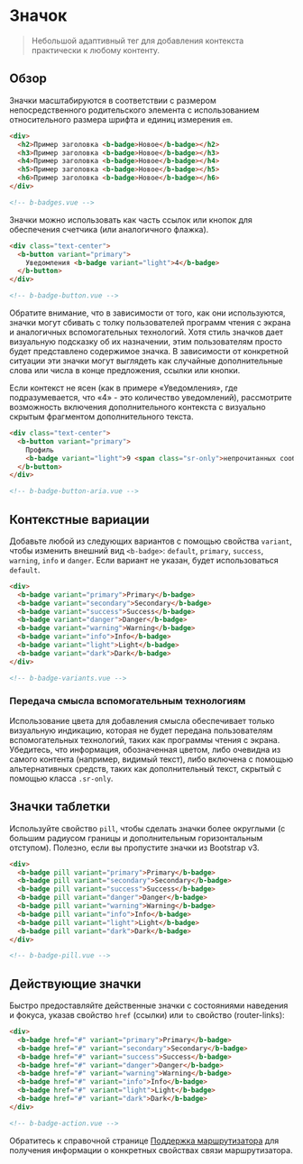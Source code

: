# Значок

> Небольшой адаптивный тег для добавления контекста практически к любому контенту.

## Обзор

Значки масштабируются в соответствии с размером непосредственного родительского элемента с использованием относительного размера шрифта и единиц измерения `em`.

```html
<div>
  <h2>Пример заголовка <b-badge>Новое</b-badge></h2>
  <h3>Пример заголовка <b-badge>Новое</b-badge></h3>
  <h4>Пример заголовка <b-badge>Новое</b-badge></h4>
  <h5>Пример заголовка <b-badge>Новое</b-badge></h5>
  <h6>Пример заголовка <b-badge>Новое</b-badge></h6>
</div>

<!-- b-badges.vue -->
```

Значки можно использовать как часть ссылок или кнопок для обеспечения счетчика (или аналогичного флажка).

```html
<div class="text-center">
  <b-button variant="primary">
    Уведомления <b-badge variant="light">4</b-badge>
  </b-button>
</div>

<!-- b-badge-button.vue -->
```

Обратите внимание, что в зависимости от того, как они используются, значки могут сбивать с толку пользователей программ чтения с экрана и аналогичных вспомогательных технологий. Хотя стиль значков дает визуальную подсказку об их назначении, этим пользователям просто будет представлено содержимое значка. В зависимости от конкретной ситуации эти значки могут выглядеть как случайные дополнительные слова или числа в конце предложения, ссылки или кнопки.

Если контекст не ясен (как в примере «Уведомления», где подразумевается, что «4» - это количество уведомлений), рассмотрите возможность включения дополнительного контекста с визуально скрытым фрагментом дополнительного текста.

```html
<div class="text-center">
  <b-button variant="primary">
    Профиль
    <b-badge variant="light">9 <span class="sr-only">непрочитанных сообщений</span></b-badge>
  </b-button>
</div>

<!-- b-badge-button-aria.vue -->
```

## Контекстные вариации

Добавьте любой из следующих вариантов с помощью свойства `variant`, чтобы изменить внешний вид `<b-badge>`: `default`, `primary`, `success`, `warning`, `info` и `danger`. Если вариант не указан, будет использоваться `default`.

```html
<div>
  <b-badge variant="primary">Primary</b-badge>
  <b-badge variant="secondary">Secondary</b-badge>
  <b-badge variant="success">Success</b-badge>
  <b-badge variant="danger">Danger</b-badge>
  <b-badge variant="warning">Warning</b-badge>
  <b-badge variant="info">Info</b-badge>
  <b-badge variant="light">Light</b-badge>
  <b-badge variant="dark">Dark</b-badge>
</div>

<!-- b-badge-variants.vue -->
```

### Передача смысла вспомогательным технологиям

Использование цвета для добавления смысла обеспечивает только визуальную индикацию, которая не будет передана пользователям вспомогательных технологий, таких как программы чтения с экрана. Убедитесь, что информация, обозначенная цветом, либо очевидна из самого контента (например, видимый текст), либо включена с помощью альтернативных средств, таких как дополнительный текст, скрытый с помощью класса `.sr-only`.

## Значки таблетки

Используйте свойство `pill`, чтобы сделать значки более округлыми (с большим радиусом границы и дополнительным горизонтальным отступом). Полезно, если вы пропустите значки из Bootstrap v3.

```html
<div>
  <b-badge pill variant="primary">Primary</b-badge>
  <b-badge pill variant="secondary">Secondary</b-badge>
  <b-badge pill variant="success">Success</b-badge>
  <b-badge pill variant="danger">Danger</b-badge>
  <b-badge pill variant="warning">Warning</b-badge>
  <b-badge pill variant="info">Info</b-badge>
  <b-badge pill variant="light">Light</b-badge>
  <b-badge pill variant="dark">Dark</b-badge>
</div>

<!-- b-badge-pill.vue -->
```

## Действующие значки

Быстро предоставляйте действенные значки с состояниями наведения и фокуса, указав свойство `href` (ссылки) или `to` свойство (router-links):

```html
<div>
  <b-badge href="#" variant="primary">Primary</b-badge>
  <b-badge href="#" variant="secondary">Secondary</b-badge>
  <b-badge href="#" variant="success">Success</b-badge>
  <b-badge href="#" variant="danger">Danger</b-badge>
  <b-badge href="#" variant="warning">Warning</b-badge>
  <b-badge href="#" variant="info">Info</b-badge>
  <b-badge href="#" variant="light">Light</b-badge>
  <b-badge href="#" variant="dark">Dark</b-badge>
</div>

<!-- b-badge-action.vue -->
```

Обратитесь к справочной странице [Поддержка маршрутизатора](/docs/reference/router-links) для получения информации о конкретных свойствах связи маршрутизатора.

<!-- Component reference added automatically from component package.json -->

